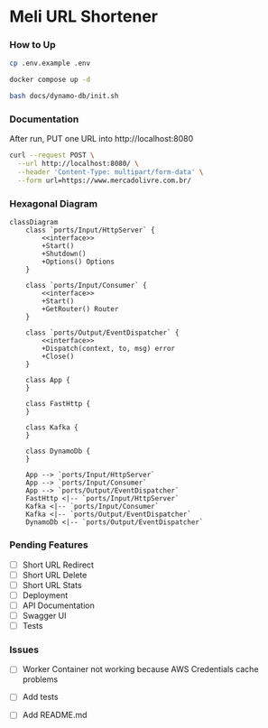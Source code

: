 # Meli URL Shortener

### How to Up

```bash
cp .env.example .env

docker compose up -d

bash docs/dynamo-db/init.sh
```

### Documentation

After run, PUT one URL into http://localhost:8080

```bash
curl --request POST \
  --url http://localhost:8080/ \
  --header 'Content-Type: multipart/form-data' \
  --form url=https://www.mercadolivre.com.br/
```

### Hexagonal Diagram

```mermaid
classDiagram
    class `ports/Input/HttpServer` {
        <<interface>>
        +Start()
        +Shutdown()
        +Options() Options
    }

    class `ports/Input/Consumer` {
        <<interface>>
        +Start()
        +GetRouter() Router
    }

    class `ports/Output/EventDispatcher` {
        <<interface>>
        +Dispatch(context, to, msg) error
        +Close()
    }

    class App {
    }
    
    class FastHttp {
    }
    
    class Kafka {
    }
    
    class DynamoDb {
    }

    App --> `ports/Input/HttpServer`
    App --> `ports/Input/Consumer`
    App --> `ports/Output/EventDispatcher`
    FastHttp <|-- `ports/Input/HttpServer`
    Kafka <|-- `ports/Input/Consumer`
    Kafka <|-- `ports/Output/EventDispatcher`
    DynamoDb <|-- `ports/Output/EventDispatcher`
```


### Pending Features

 - [ ] Short URL Redirect
 - [ ] Short URL Delete
 - [ ] Short URL Stats
 - [ ] Deployment
 - [ ] API Documentation
 - [ ] Swagger UI
 - [ ] Tests

### Issues

 - [ ] Worker Container not working because AWS Credentials cache problems
 - [ ] Add tests
 - [ ] Add README.md

